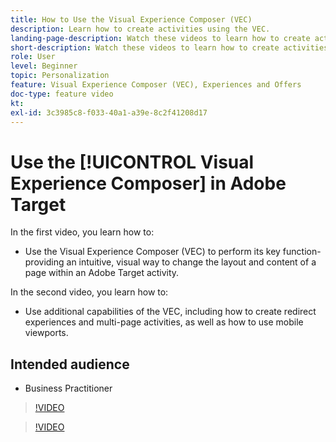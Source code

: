 ```yaml
---
title: How to Use the Visual Experience Composer (VEC)
description: Learn how to create activities using the VEC.
landing-page-description: Watch these videos to learn how to create activities using the Visual Experience Composer (VEC).
short-description: Watch these videos to learn how to create activities using the Visual Experience Composer (VEC).
role: User
level: Beginner
topic: Personalization
feature: Visual Experience Composer (VEC), Experiences and Offers
doc-type: feature video
kt:
exl-id: 3c3985c8-f033-40a1-a39e-8c2f41208d17
---
```

# Use the [!UICONTROL Visual Experience Composer] in Adobe Target

In the first video, you learn how to:

* Use the Visual Experience Composer (VEC) to perform its key function-providing an intuitive, visual way to change the layout and content of a page within an Adobe Target activity.

In the second video, you learn how to:

* Use additional capabilities of the VEC, including how to create redirect experiences and multi-page activities, as well as how to use mobile viewports.

## Intended audience

* Business Practitioner

>[!VIDEO](https://video.tv.adobe.com/v/17399/?quality=12)

>[!VIDEO](https://video.tv.adobe.com/v/17401/?quality=12)
